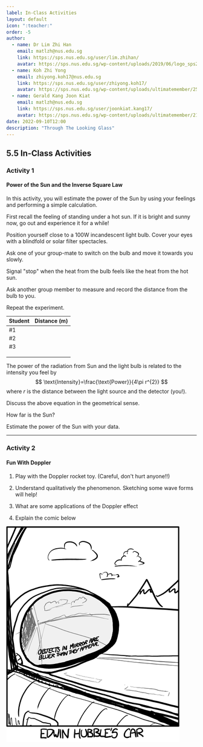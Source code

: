 ```yaml
---
label: In-Class Activities
layout: default
icon: ":teacher:"
order: -5
author:
  - name: Dr Lim Zhi Han
    email: matlzh@nus.edu.sg
    link: https://sps.nus.edu.sg/user/lim.zhihan/
    avatar: https://sps.nus.edu.sg/wp-content/uploads/2019/06/logo_sps20.png
  - name: Koh Zhi Yong
    email: zhiyong.koh17@nus.edu.sg
    link: https://sps.nus.edu.sg/user/zhiyong.koh17/
    avatar: https://sps.nus.edu.sg/wp-content/uploads/ultimatemember/25/profile_photo-190x190.jpg?1662811284
  - name: Gerald Kang Joon Kiat
    email: matlzh@nus.edu.sg
    link: https://sps.nus.edu.sg/user/joonkiat.kang17/
    avatar: https://sps.nus.edu.sg/wp-content/uploads/ultimatemember/21/profile_photo-190x190.jpg?1662826964
date: 2022-09-10T12:00
description: "Through The Looking Glass"
---
```

## 5.5 In-Class Activities

### Activity 1

#### Power of the Sun and the Inverse Square Law

In this activity, you will estimate the power of the Sun by using
your feelings and performing a simple calculation.

First recall the feeling of standing under a hot sun. If it is bright
and sunny now, go out and experience it for a while!

Position yourself close to a 100W incandescent light bulb. Cover your
eyes with a blindfold or solar filter spectacles. 

Ask one of your group-mate to switch on the bulb and move it towards
you slowly. 

Signal "stop" when the heat from the bulb feels like the heat
from the hot sun. 

Ask another group member to measure and record the distance from the
bulb to you. 

Repeat the experiment.

| Student | Distance (m) |
|---------|--------------|
| #1      |              |
| #2      |              |
| #3      |              |
|         |              |
|         |              |
|         |              |

The power of the radiation from Sun and the light bulb is related
to the intensity you feel by 
$$
\text{Intensity}=\frac{\text{Power}}{4\pi r^{2}}
$$
where $r$ is the distance between the light source and the detector
(you!).

Discuss the above equation in the geometrical sense.

How far is the Sun?

Estimate the power of the Sun with your data.

---

### Activity 2

#### Fun With Doppler

1. Play with the Doppler rocket toy. (Careful, don't hurt anyone!!)

2. Understand qualitatively the phenomenon. Sketching some wave forms
will help!

3. What are some applications of the Doppler effect

4. Explain the comic below

![](</Resources/Chapter 5/Edwin_Hubble_car_mirror.png>)